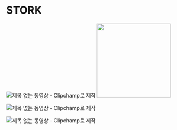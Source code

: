 # STORK
![제목 없는 동영상 - Clipchamp로 제작](https://user-images.githubusercontent.com/112473316/228148057-cceb6256-e7a1-4083-afd6-8931cbb2e627.gif)
<img src = "https://user-images.githubusercontent.com/112473316/228148057-cceb6256-e7a1-4083-afd6-8931cbb2e627.gif" width = "200"> 

![제목 없는 동영상 - Clipchamp로 제작](https://user-images.githubusercontent.com/112473316/228149692-c23096b6-3c15-4358-bd60-f2def24b25a2.gif)

![제목 없는 동영상 - Clipchamp로 제작](https://user-images.githubusercontent.com/112473316/228157681-dd09294a-688f-4871-99e7-448f13000405.gif)
